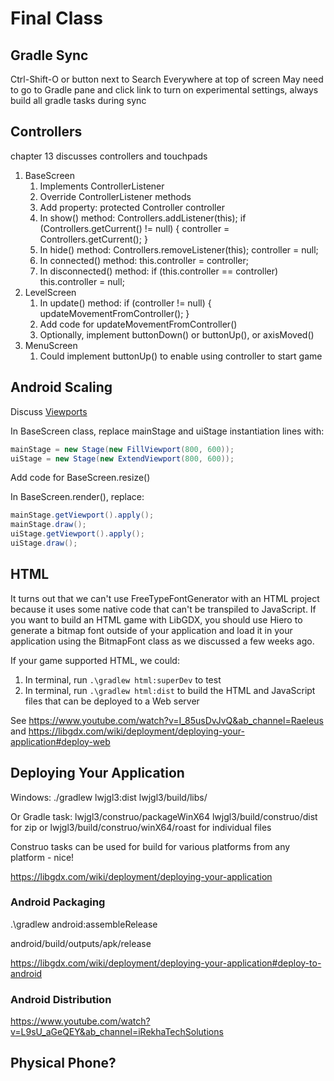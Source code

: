 # Final Class

## Gradle Sync

Ctrl-Shift-O or button next to Search Everywhere at top of screen
May need to go to Gradle pane and click link to turn on experimental settings, always build all gradle tasks during sync

## Controllers

chapter 13 discusses controllers and touchpads

1. BaseScreen
   1. Implements ControllerListener
   2. Override ControllerListener methods
   3. Add property: protected Controller controller
   4. In show() method: Controllers.addListener(this); if (Controllers.getCurrent() != null) { controller = Controllers.getCurrent(); }
   5. In hide() method: Controllers.removeListener(this); controller = null;
   6. In connected() method: this.controller = controller;
   7. In disconnected() method: if (this.controller == controller) this.controller = null;
2. LevelScreen
   1. In update() method: if (controller != null) { updateMovementFromController(); }
   2. Add code for updateMovementFromController()
   3. Optionally, implement buttonDown() or buttonUp(), or axisMoved()
3. MenuScreen
   1. Could implement buttonUp() to enable using controller to start game

## Android Scaling

Discuss [Viewports](https://libgdx.com/wiki/graphics/viewports)

In BaseScreen class, replace mainStage and uiStage instantiation lines with:

```java
mainStage = new Stage(new FillViewport(800, 600));
uiStage = new Stage(new ExtendViewport(800, 600));
```

Add code for BaseScreen.resize()

In BaseScreen.render(), replace:

```java
mainStage.getViewport().apply();
mainStage.draw();
uiStage.getViewport().apply();
uiStage.draw();
```

## HTML

It turns out that we can't use FreeTypeFontGenerator with an HTML project because it uses some native code that can't be transpiled to JavaScript. If you want to build an HTML game with LibGDX, you should use Hiero to generate a bitmap font outside of your application and load it in your application using the BitmapFont class as we discussed a few weeks ago.

If your game supported HTML, we could:

1. In terminal, run `.\gradlew html:superDev` to test
2. In terminal, run `.\gradlew html:dist` to build the HTML and JavaScript files that can be deployed to a Web server

See <https://www.youtube.com/watch?v=I_85usDvJvQ&ab_channel=Raeleus> and <https://libgdx.com/wiki/deployment/deploying-your-application#deploy-web>


## Deploying Your Application

Windows:
./gradlew lwjgl3:dist
lwjgl3/build/libs/

Or Gradle task: lwjgl3/construo/packageWinX64
lwjgl3/build/construo/dist for zip or lwjgl3/build/construo/winX64/roast for individual files

Construo tasks can be used for build for various platforms from any platform - nice!

<https://libgdx.com/wiki/deployment/deploying-your-application>

### Android Packaging

.\gradlew android:assembleRelease

android/build/outputs/apk/release

<https://libgdx.com/wiki/deployment/deploying-your-application#deploy-to-android>

### Android Distribution

<https://www.youtube.com/watch?v=L9sU_aGeQEY&ab_channel=iRekhaTechSolutions>

## Physical Phone?
